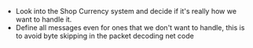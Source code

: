 - Look into the Shop Currency system and decide if it's really how we want to handle it.
- Define all messages even for ones that we don't want to handle, this is to avoid byte skipping in the packet decoding net code
